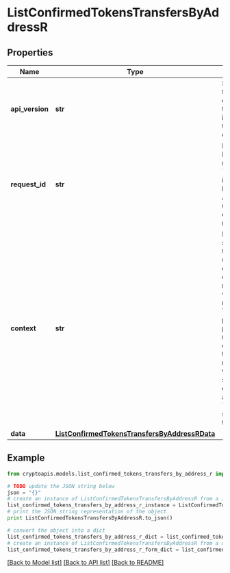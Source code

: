 # ListConfirmedTokensTransfersByAddressR


## Properties
Name | Type | Description | Notes
------------ | ------------- | ------------- | -------------
**api_version** | **str** | Specifies the version of the API that incorporates this endpoint. | 
**request_id** | **str** | Defines the ID of the request. The &#x60;requestId&#x60; is generated by Crypto APIs and it&#39;s unique for every request. | 
**context** | **str** | In batch situations the user can use the context to correlate responses with requests. This property is present regardless of whether the response was successful or returned as an error. &#x60;context&#x60; is specified by the user. | [optional] 
**data** | [**ListConfirmedTokensTransfersByAddressRData**](ListConfirmedTokensTransfersByAddressRData.md) |  | 

## Example

```python
from cryptoapis.models.list_confirmed_tokens_transfers_by_address_r import ListConfirmedTokensTransfersByAddressR

# TODO update the JSON string below
json = "{}"
# create an instance of ListConfirmedTokensTransfersByAddressR from a JSON string
list_confirmed_tokens_transfers_by_address_r_instance = ListConfirmedTokensTransfersByAddressR.from_json(json)
# print the JSON string representation of the object
print ListConfirmedTokensTransfersByAddressR.to_json()

# convert the object into a dict
list_confirmed_tokens_transfers_by_address_r_dict = list_confirmed_tokens_transfers_by_address_r_instance.to_dict()
# create an instance of ListConfirmedTokensTransfersByAddressR from a dict
list_confirmed_tokens_transfers_by_address_r_form_dict = list_confirmed_tokens_transfers_by_address_r.from_dict(list_confirmed_tokens_transfers_by_address_r_dict)
```
[[Back to Model list]](../README.md#documentation-for-models) [[Back to API list]](../README.md#documentation-for-api-endpoints) [[Back to README]](../README.md)


